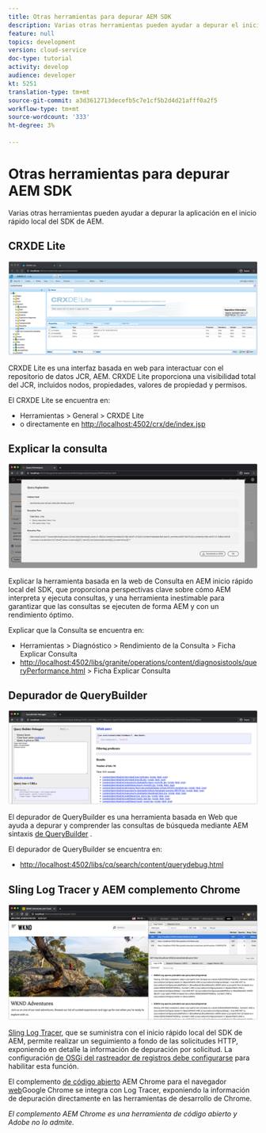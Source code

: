 ```yaml
---
title: Otras herramientas para depurar AEM SDK
description: Varias otras herramientas pueden ayudar a depurar el inicio rápido local del SDK de AEM.
feature: null
topics: development
version: cloud-service
doc-type: tutorial
activity: develop
audience: developer
kt: 5251
translation-type: tm+mt
source-git-commit: a3d3612713decefb5c7e1cf5b2d4d21afff0a2f5
workflow-type: tm+mt
source-wordcount: '333'
ht-degree: 3%

---
```



# Otras herramientas para depurar AEM SDK

Varias otras herramientas pueden ayudar a depurar la aplicación en el inicio rápido local del SDK de AEM.

## CRXDE Lite

![CRXDE Lite](./assets/other-tools/crxde-lite.png)

CRXDE Lite es una interfaz basada en web para interactuar con el repositorio de datos JCR, AEM. CRXDE Lite proporciona una visibilidad total del JCR, incluidos nodos, propiedades, valores de propiedad y permisos.

El CRXDE Lite se encuentra en:

+ Herramientas > General > CRXDE Lite
+ o directamente en [http://localhost:4502/crx/de/index.jsp](http://localhost:4502/crx/de/index.jsp)

## Explicar la consulta

![Explicar la consulta](./assets/other-tools/explain-query.png)

Explicar la herramienta basada en la web de Consulta en AEM inicio rápido local del SDK, que proporciona perspectivas clave sobre cómo AEM interpreta y ejecuta consultas, y una herramienta inestimable para garantizar que las consultas se ejecuten de forma AEM y con un rendimiento óptimo.

Explicar que la Consulta se encuentra en:

+ Herramientas > Diagnóstico > Rendimiento de la Consulta > Ficha Explicar Consulta
+ [http://localhost:4502/libs/granite/operations/content/diagnosistools/queryPerformance.html](http://localhost:4502/libs/granite/operations/content/diagnosistools/queryPerformance.html) > Ficha Explicar Consulta

## Depurador de QueryBuilder

![Depurador de QueryBuilder](./assets/other-tools/query-debugger.png)

El depurador de QueryBuilder es una herramienta basada en Web que ayuda a depurar y comprender las consultas de búsqueda mediante AEM sintaxis [de QueryBuilder](https://docs.adobe.com/content/help/en/experience-manager-65/developing/platform/query-builder/querybuilder-api.html) .

El depurador de QueryBuilder se encuentra en:

+ [http://localhost:4502/libs/cq/search/content/querydebug.html](http://localhost:4502/libs/cq/search/content/querydebug.html)

## Sling Log Tracer y AEM complemento Chrome

![Sling Log Tracer y AEM complemento Chrome](./assets/other-tools/log-tracer.png)

[Sling Log Tracer](https://sling.apache.org/documentation/bundles/log-tracers.html), que se suministra con el inicio rápido local del SDK de AEM, permite realizar un seguimiento a fondo de las solicitudes HTTP, exponiendo en detalle la información de depuración por solicitud. La configuración [de OSGi del rastreador de registros debe configurarse](https://sling.apache.org/documentation/bundles/log-tracers.html#configuration-1) para habilitar esta función.

El complemento [de código abierto](https://chrome.google.com/webstore/detail/aem-chrome-plug-in/ejdcnikffjleeffpigekhccpepplaode?hl=en-US) AEM Chrome para el navegador [web](https://www.google.com/chrome/)Google Chrome se integra con Log Tracer, exponiendo la información de depuración directamente en las herramientas de desarrollo de Chrome.

_El complemento AEM Chrome es una herramienta de código abierto y Adobe no lo admite._

